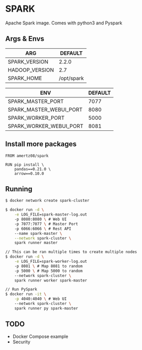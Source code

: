 # SPARK

Apache Spark image. Comes with python3 and Pyspark

## Args & Envs

| ARG | DEFAULT |
|-|-|
| SPARK_VERSION | 2.2.0 |
| HADOOP_VERSION | 2.7 |
| SPARK_HOME | /opt/spark |

| ENV | DEFAULT |
|-|-|
| SPARK_MASTER_PORT | 7077 |
| SPARK_MASTER_WEBUI_PORT | 8080 |
| SPARK_WORKER_PORT | 5000 |
| SPARK_WORKER_WEBUI_PORT | 8081 |

## Install more packages

```Dockefile
FROM amertz08/spark

RUN pip install \
    pandas==0.21.0 \
    arrow==0.10.0
```

## Running

```bash
$ docker network create spark-cluster

$ docker run -d \
    -e LOG_FILE=spark-master-log.out
    -p 8080:8080 \ # Web UI
    -p 7077:7077 \ # Master Port
    -p 6066:6066 \ # Rest API
    --name spark-master \
    --network spark-cluster \
    spark runner master

// This can be ran multiple times to create multiple nodes
$ docker run -d \
    -e LOG_FILE=spark-worker-log.out
    -p 8081 \ # Map 8081 to random
    -p 5000 \ # Map 5000 to random
    --network spark-cluster \
    spark runner worker spark-master

// Run PySpark
$ docker run -it \
    -p 4040:4040 \ # Web UI
    --network spark-cluster \
    spark runner py spark-master
```

## TODO
- Docker Compose example
- Security

